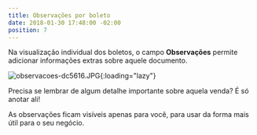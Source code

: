 ```yaml
---
title: Observações por boleto
date: 2018-01-30 17:48:00 -02:00
position: 7
---
```


Na visualização individual dos boletos, o campo **Observações** permite adicionar informações extras sobre aquele documento.

![observacoes-dc5616.JPG](/uploads/observacoes-dc5616.JPG){:loading="lazy"}

Precisa se lembrar de algum detalhe importante sobre aquela venda? É só anotar ali!

As observações ficam visíveis apenas para você, para usar da forma mais útil para o seu negócio.